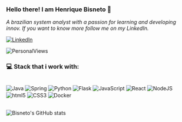 ### Hello there! I am Henrique Bisneto 🫡
_A brazilian system analyst with a passion for learning and developing innov. If you want to know more follow me on my LinkedIn._ 

[![LinkedIn](https://img.shields.io/badge/LinkedIn-0077B5?style=for-the-badge&logo=linkedin&logoColor=white)](https://www.linkedin.com/in/bisnet0/)

![PersonalViews](https://komarev.com/ghpvc/?username=bisnet0&color=blue)




### 💻 Stack that i work with: 

<div style = "display: inline_block"><br/>
    <img align = "center" alt= Java src="https://img.shields.io/badge/Java-ED8B00?style=for-the-badge&logo=openjdk&logoColor=white"/>
    <img align = "center" alt= Spring src="https://img.shields.io/badge/Spring-6DB33F?style=for-the-badge&logo=spring&logoColor=white"/>
    <img align = "center" alt= Python src="https://img.shields.io/badge/Python-14354C?style=for-the-badge&logo=python&logoColor=white"/>
    <img align = "center" alt= Flask src="https://img.shields.io/badge/Flask-000000?style=for-the-badge&logo=flask&logoColor=white"/>
    <img align = "center" alt= JavaScript src="https://img.shields.io/badge/JavaScript-F7DF1E?style=for-the-badge&logo=javascript&logoColor=black"/>
    <img align = "center" alt= React src="https://img.shields.io/badge/React-20232A?style=for-the-badge&logo=react&logoColor=61DAFB"/>
    <img align = "center" alt= NodeJS src="https://img.shields.io/badge/Node.js-43853D?style=for-the-badge&logo=node.js&logoColor=white"/>
    <img align = "center" alt= html5 src="https://img.shields.io/badge/HTML5-E34F26?style=for-the-badge&logo=html5&logoColor=white"/>
    <img align = "center" alt= CSS3 src="https://img.shields.io/badge/CSS3-1572B6?style=for-the-badge&logo=css3&logoColor=white"/>
    <img align ="center" src="https://camo.githubusercontent.com/bce5c9b25447afefd9c8dc63febce5936fbff659beee51466a130b41a2821a9b/68747470733a2f2f696d672e736869656c64732e696f2f62616467652f446f636b65722d3243413545303f7374796c653d666f722d7468652d6261646765266c6f676f3d646f636b6572266c6f676f436f6c6f723d7768697465" alt="Docker"  style="max-width: 100%;">

</div>
<br>

![Bisneto's GitHub stats](https://github-readme-stats.vercel.app/api?username=bisnet0&show_icons=true&theme=tokyonight)
